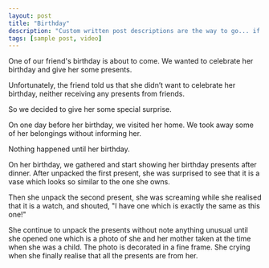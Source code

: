 ```yaml
---
layout: post
title: "Birthday"
description: "Custom written post descriptions are the way to go... if you're not lazy."
tags: [sample post, video]
---
```


One of our friend's birthday is about to come. We wanted to celebrate her birthday and give her some presents. 

Unfortunately, the friend told us that she didn’t want to celebrate her birthday, neither receiving any presents from friends.

So we decided to give her some special surprise.

On one day before her birthday, we visited her home. We took away some of her belongings without informing her.

Nothing happened until her birthday.

On her birthday, we gathered and start showing her birthday presents after dinner. After unpacked the first present, she was surprised to see that it is a vase which looks so similar to the one she owns.

Then she unpack the second present, she was screaming while she realised that it is a watch, and shouted, "I have one which is exactly the same as this one!"

She continue to unpack the presents without note anything unusual until she opened one which is a photo of she and her mother taken at the time when she was a child. The photo is decorated in a fine frame. She crying when she finally realise that all the presents are from her. 
